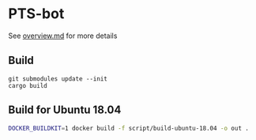 # PTS-bot

See [overview.md](doc/overview.md) for more details

## Build

```
git submodules update --init
cargo build
```

## Build for Ubuntu 18.04

```bash
DOCKER_BUILDKIT=1 docker build -f script/build-ubuntu-18.04 -o out .
```
